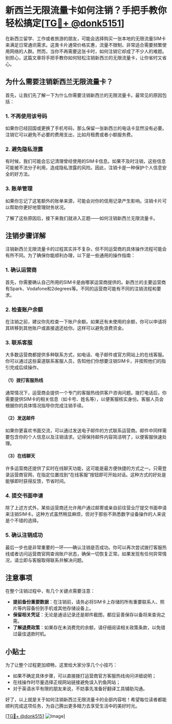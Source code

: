 # 新西兰无限流量卡如何注销？手把手教你轻松搞定[[TG💪+ @donk5151](https://t.me/s/donk5151)]

在新西兰留学、工作或者旅游的朋友，可能会选择购买一张本地的无限流量SIM卡来满足日常通讯需求。这类卡片通常价格实惠，流量不限制，非常适合需要频繁使用网络的人群。然而，当你不再需要这张卡时，如何注销它却成了不少人的难题。别担心，这篇文章将手把手教你如何轻松注销新西兰的无限流量卡，让你省时又省心。

## 为什么需要注销新西兰无限流量卡？

首先，让我们先了解一下为什么你需要注销新西兰的无限流量卡。最常见的原因包括：

### 1. 不再使用该号码
如果你已经回国或更换了手机号码，那么保留一张新西兰的电话卡显然没有必要。注销它可以避免不必要的费用支出，比如月租费或者小额服务费。

### 2. 避免隐私泄露
有时候，我们可能会忘记清理曾经使用的SIM卡信息。如果不及时注销，这些信息可能被不法分子利用，造成隐私泄露的风险。因此，注销卡是一种保护个人信息安全的好方法。

### 3. 账单管理
如果你忘记了这笔额外的账单来源，可能会对你的信用记录产生影响。注销卡片可以帮助你更好地管理财务状况。

了解了这些原因后，接下来我们就进入正题——如何注销新西兰无限流量卡。

## 注销步骤详解

注销新西兰无限流量卡的过程其实并不复杂，但不同运营商的具体操作流程可能会有所不同。为了确保你能顺利办理，以下是一些通用的操作指南：

### 1. 确认运营商
首先，你需要确认自己所用的SIM卡是由哪家运营商提供的。新西兰的主要运营商有Spark、Vodafone和2degrees等。不同的运营商可能有不同的注销流程和要求。

### 2. 检查账户余额
在注销之前，建议你先检查一下账户余额。如果还有未使用的余额，你可以申请将其转移到其他账户或直接退还给你。这样可以避免浪费资金。

### 3. 联系客服
大多数运营商都提供多种联系方式，如电话、电子邮件或官方网站上的在线客服。你可以通过这些渠道联系客服人员，告知他们你想要注销SIM卡，并按照他们的指引完成后续操作。

#### （1）拨打客服热线
通常情况下，运营商会提供一个专门的客服热线供客户咨询问题。拨打电话后，你需要提供SIM卡的相关信息（如卡号、姓名等），以便客服核实身份。客服人员会根据你的具体情况指导你完成注销手续。

#### （2）发送邮件
如果你更喜欢书面交流，可以通过发送电子邮件的方式联系运营商。邮件中同样需要包含你的个人信息以及注销请求。记得保持邮件内容简洁明了，以便客服快速处理。

#### （3）在线聊天
许多运营商还提供了实时在线聊天功能，这可能是最方便快捷的方式之一。只需登录运营商官网，在指定位置找到“在线客服”按钮即可开始对话。这种方式的好处是能够即时获得反馈，节省时间。

### 4. 提交书面申请
除了上述方式外，某些运营商还允许用户通过邮寄或亲自前往营业厅提交书面申请来注销SIM卡。这种方式虽然稍显麻烦，但对于那些不熟悉数字设备操作的人来说是个不错的选择。

### 5. 确认注销成功
最后一步也是非常重要的一环——确认注销是否成功。你可以再次尝试拨打客服热线或者访问运营商官网查询账户状态，确保一切恢复正常。如果发现有任何异常情况，请立即与客服取得联系并解决问题。

## 注意事项

在整个注销过程中，有几个关键点需要注意：

- **提前备份重要数据**：在注销前，请务必将SIM卡上存储的所有重要联系人、照片等内容备份到手机或其他存储设备上。
- **保留相关凭证**：无论是通话记录还是邮件截图，都应妥善保存以备将来查询之需。
- **了解退费政策**：如果存在未消费完的余额，请仔细阅读相关政策条款，以免错过最佳退款时机。

## 小贴士

为了让整个过程更加顺畅，这里给大家分享几个小技巧：

- 如果不确定具体步骤，可以直接拨打运营商官方客服热线询问详细说明；
- 在线操作时尽量选择正规网站链接避免误入钓鱼网站；
- 对于英语水平有限的朋友来说，不妨事先准备好翻译工具辅助沟通。

好了，以上就是关于如何注销新西兰无限流量卡的全部内容啦！希望每位读者都能顺利完成这项任务，为自己腾出更多精力去享受生活中的美好时光。

[[TG💪+ @donk5151](https://t.me/s/donk5151) ![Image](https://i.postimg.cc/rwNCRYN7/Snipaste-2025-04-30-17-27-05.png)]